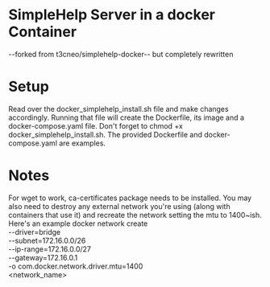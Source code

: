 # SimpleHelp Server in a docker Container

--forked from t3cneo/simplehelp-docker-- but completely rewritten

# Setup 
Read over the docker_simplehelp_install.sh file and make changes accordingly.  Running that file will create the Dockerfile, its image and a docker-compose.yaml file.  Don't forget to chmod +x docker_simplehelp_install.sh. The provided Dockerfile and docker-compose.yaml are examples.

# Notes 
For wget to work, ca-certificates package needs to be installed.  You may also need to destroy any external network you're using (along with containers that use it) and recreate the network setting the mtu to 1400~ish.  Here's an example
	docker network create \
	--driver=bridge \
	--subnet=172.16.0.0/26 \
	--ip-range=172.16.0.0/27 \
	--gateway=172.16.0.1 \
	-o com.docker.network.driver.mtu=1400 \
	<network_name>

